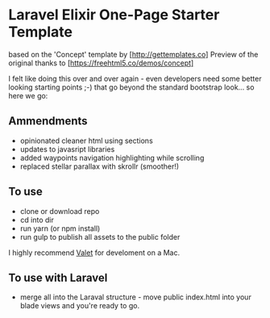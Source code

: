 # Laravel Elixir One-Page Starter Template

based on the 'Concept' template by [http://gettemplates.co]
Preview of the original thanks to [https://freehtml5.co/demos/concept]

I felt like doing this over and over again - even developers need some better looking starting points ;-) that go beyond the standard bootstrap look... so here we go:

## Ammendments
- opinionated cleaner html using sections
- updates to javasript libraries
- added waypoints navigation highlighting while scrolling
- replaced stellar parallax with skrollr (smoother!)

## To use
- clone or download repo
- cd into dir
- run yarn (or npm install)
- run gulp to publish all assets to the public folder

I highly recommend [Valet](https://laravel.com/docs/5.3/valet) for develoment on a Mac.

## To use with Laravel
- merge all into the Laraval structure - move public index.html into your blade views and you're ready to go.